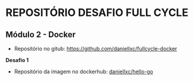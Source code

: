 # REPOSITÓRIO DESAFIO FULL CYCLE

## Módulo 2 - Docker
- Repositório no gitub: https://github.com/daniellxc/fullcycle-docker

**Desafio 1**
- Repositório da imagem no dockerhub: [daniellxc/hello-go](https://hub.docker.com/r/daniellxc/hello-go)